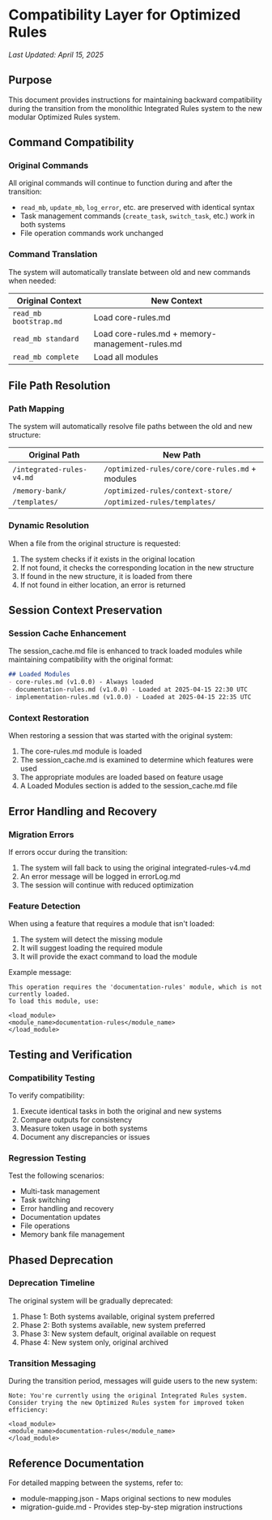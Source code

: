 # Compatibility Layer for Optimized Rules

*Last Updated: April 15, 2025*

## Purpose

This document provides instructions for maintaining backward compatibility during the transition from the monolithic Integrated Rules system to the new modular Optimized Rules system.

## Command Compatibility

### Original Commands

All original commands will continue to function during and after the transition:

- `read_mb`, `update_mb`, `log_error`, etc. are preserved with identical syntax
- Task management commands (`create_task`, `switch_task`, etc.) work in both systems
- File operation commands work unchanged

### Command Translation

The system will automatically translate between old and new commands when needed:

| Original Context | New Context |
|------------------|-------------|
| `read_mb bootstrap.md` | Load core-rules.md |
| `read_mb standard` | Load core-rules.md + memory-management-rules.md |
| `read_mb complete` | Load all modules |

## File Path Resolution

### Path Mapping

The system will automatically resolve file paths between the old and new structure:

| Original Path | New Path |
|---------------|----------|
| `/integrated-rules-v4.md` | `/optimized-rules/core/core-rules.md` + modules |
| `/memory-bank/` | `/optimized-rules/context-store/` |
| `/templates/` | `/optimized-rules/templates/` |

### Dynamic Resolution

When a file from the original structure is requested:

1. The system checks if it exists in the original location
2. If not found, it checks the corresponding location in the new structure
3. If found in the new structure, it is loaded from there
4. If not found in either location, an error is returned

## Session Context Preservation

### Session Cache Enhancement

The session_cache.md file is enhanced to track loaded modules while maintaining compatibility with the original format:

```markdown
## Loaded Modules
- core-rules.md (v1.0.0) - Always loaded
- documentation-rules.md (v1.0.0) - Loaded at 2025-04-15 22:30 UTC
- implementation-rules.md (v1.0.0) - Loaded at 2025-04-15 22:35 UTC
```

### Context Restoration

When restoring a session that was started with the original system:

1. The core-rules.md module is loaded
2. The session_cache.md is examined to determine which features were used
3. The appropriate modules are loaded based on feature usage
4. A Loaded Modules section is added to the session_cache.md file

## Error Handling and Recovery

### Migration Errors

If errors occur during the transition:

1. The system will fall back to using the original integrated-rules-v4.md
2. An error message will be logged in errorLog.md
3. The session will continue with reduced optimization

### Feature Detection

When using a feature that requires a module that isn't loaded:

1. The system will detect the missing module
2. It will suggest loading the required module
3. It will provide the exact command to load the module

Example message:
```
This operation requires the 'documentation-rules' module, which is not currently loaded.
To load this module, use:

<load_module>
<module_name>documentation-rules</module_name>
</load_module>
```

## Testing and Verification

### Compatibility Testing

To verify compatibility:

1. Execute identical tasks in both the original and new systems
2. Compare outputs for consistency
3. Measure token usage in both systems
4. Document any discrepancies or issues

### Regression Testing

Test the following scenarios:

- Multi-task management
- Task switching
- Error handling and recovery
- Documentation updates
- File operations
- Memory bank file management

## Phased Deprecation

### Deprecation Timeline

The original system will be gradually deprecated:

1. Phase 1: Both systems available, original system preferred
2. Phase 2: Both systems available, new system preferred
3. Phase 3: New system default, original available on request
4. Phase 4: New system only, original archived

### Transition Messaging

During the transition period, messages will guide users to the new system:

```
Note: You're currently using the original Integrated Rules system.
Consider trying the new Optimized Rules system for improved token efficiency:

<load_module>
<module_name>documentation-rules</module_name>
</load_module>
```

## Reference Documentation

For detailed mapping between the systems, refer to:

- module-mapping.json - Maps original sections to new modules
- migration-guide.md - Provides step-by-step migration instructions
